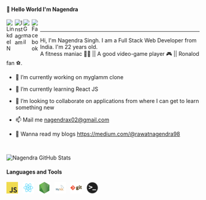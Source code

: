  <h4> 👋 Hello World I'm Nagendra </h4> 
  <a target="_blank" href="https://www.linkedin.com/in/nagendra-rawat-10b4a3b8/">
  <img align="left" alt="LinkdeIN" width="22px" src="https://cdn.jsdelivr.net/npm/simple-icons@v3/icons/linkedin.svg" />
</a>
<a target="_blank" href="https://www.instagram.com/nagendrax02/">
  <img align="left" alt="Instagram" width="22px" src="https://cdn.jsdelivr.net/npm/simple-icons@v3/icons/instagram.svg" />
</a>
<a target="_blank" href="mailto:nagendrax02@gmail.com">
  <img align="left" alt="Gmail" width="22px" src="https://cdn.jsdelivr.net/npm/simple-icons@v3/icons/gmail.svg" />
</a>
<a target="_blank" href="https://fb.com/aryxb">
  <img align="left" alt="Facebook" width="22px" src="https://cdn.jsdelivr.net/npm/simple-icons@v3/icons/facebook.svg" />
</a>
</br>

------------------------------------------------------------

Hi, I'm Nagendra Singh. I am a Full Stack Web Developer from India. I'm 22 years old.  <br/>A fitness maniac 💪🏼 ||  A good video-game player 🎮 ||  Ronalod fan ⚽. 



- 🔭 I’m currently working on myglamm clone
- 🌱 I’m currently learning React JS
- 👯 I’m looking to collaborate on applications from where I can get to learn something new
- 📫 Mail me  nagendrax02@gmail.com
- 📝 Wanna read my blogs  https://medium.com/@rawatnagendra98
 
  <br/>

![Nagendra GitHub Stats](https://github-readme-stats.vercel.app/api?username=nagendrax02&show_icons=true)

<h4>Languages and Tools</h4>
<code><img height="30" src="https://raw.githubusercontent.com/github/explore/80688e429a7d4ef2fca1e82350fe8e3517d3494d/topics/javascript/javascript.png"></code> &nbsp;
<code><img height="30" src="https://raw.githubusercontent.com/github/explore/80688e429a7d4ef2fca1e82350fe8e3517d3494d/topics/react/react.png"></code> &nbsp;
<code><img height="30" src="https://raw.githubusercontent.com/github/explore/80688e429a7d4ef2fca1e82350fe8e3517d3494d/topics/nodejs/nodejs.png"></code> &nbsp;
<code><img height="30" src="https://raw.githubusercontent.com/github/explore/80688e429a7d4ef2fca1e82350fe8e3517d3494d/topics/mysql/mysql.png"></code> &nbsp;
<code><img height="30" src="https://raw.githubusercontent.com/github/explore/80688e429a7d4ef2fca1e82350fe8e3517d3494d/topics/git/git.png"></code> &nbsp;
<code><img height="30" src="https://raw.githubusercontent.com/github/explore/80688e429a7d4ef2fca1e82350fe8e3517d3494d/topics/terminal/terminal.png"></code> &nbsp;
